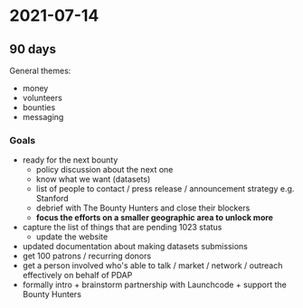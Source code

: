 # 2021-07-14

## 90 days

General themes:

* money
* volunteers
* bounties
* messaging

### Goals

* ready for the next bounty
  * policy discussion about the next one
  * know what we want \(datasets\)
  * list of people to contact / press release / announcement strategy e.g. Stanford
  * debrief with The Bounty Hunters and close their blockers
  * **focus the efforts on a smaller geographic area to unlock more**
* capture the list of things that are pending 1023 status
  * update the website
* updated documentation about making datasets submissions
* get 100 patrons / recurring donors
* get a person involved who's able to talk / market / network / outreach effectively on behalf of PDAP
* formally intro + brainstorm partnership with Launchcode + support the Bounty Hunters


